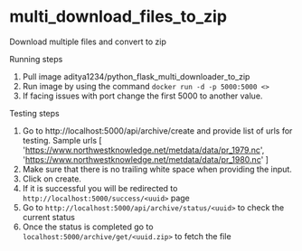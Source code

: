 # multi_download_files_to_zip
Download multiple files and convert to zip


Running steps

1. Pull image aditya1234/python_flask_multi_downloader_to_zip
2. Run image by using the command `docker run -d -p 5000:5000 <>`
3. If facing issues with port change the first 5000 to another value.



Testing steps

1. Go to http://localhost:5000/api/archive/create and provide list of urls for testing. Sample urls [
'https://www.northwestknowledge.net/metdata/data/pr_1979.nc',
 'https://www.northwestknowledge.net/metdata/data/pr_1980.nc'
]
2. Make sure that there is no trailing white space when providing the input. 
3. Click on create. 
4. If it is successful you will be redirected to `http://localhost:5000/success/<uuid>` page
5. Go to `http://localhost:5000/api/archive/status/<uuid>` to check the current status
6. Once the status is completed go to `localhost:5000/archive/get/<uuid.zip>` to fetch the file